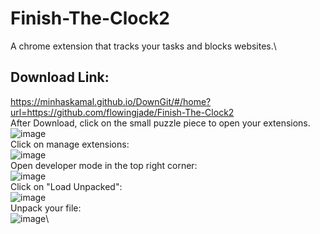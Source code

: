 # Finish-The-Clock2
A chrome extension that tracks your tasks and blocks websites.\
  ## Download Link:
https://minhaskamal.github.io/DownGit/#/home?url=https://github.com/flowingjade/Finish-The-Clock2 \
  After Download, click on the small puzzle piece to open your extensions.\
![image](https://github.com/flowingjade/Finish-The-Clock2/assets/89887340/2d13a5cf-9aa6-4614-98e3-a3e520f5bc5e)\
  Click on manage extensions:\
![image](https://github.com/flowingjade/Finish-The-Clock2/assets/89887340/23d58b2d-88ff-49b0-b6a4-506522e71089)\
  Open developer mode in the top right corner:\
![image](https://github.com/flowingjade/Finish-The-Clock2/assets/89887340/6e9fb73e-1d82-4871-9e61-22fe136742c9)\
  Click on "Load Unpacked":\
![image](https://github.com/flowingjade/Finish-The-Clock2/assets/89887340/6dc63dc4-a83d-452f-869d-85f6af3d4e46)\
  Unpack your file:\
![image](https://github.com/flowingjade/Finish-The-Clock2/assets/89887340/aca066db-6929-4aff-aba8-3167eb7d0c9f)\


